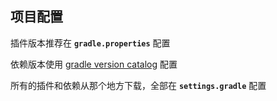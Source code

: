 ## 项目配置

插件版本推荐在 **`gradle.properties`** 配置

依赖版本使用 [gradle version catalog](https://docs.gradle.org/current/userguide/platforms.html#sub:version-catalog-declaration) 配置

所有的插件和依赖从那个地方下载，全部在 **`settings.gradle`** 配置
